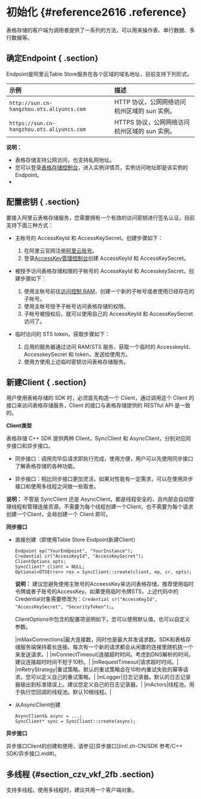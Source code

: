 # 初始化 {#reference2616 .reference}

表格存储的客户端为调用者提供了一系列的方法，可以用来操作表、单行数据、多行数据等。

## 确定Endpoint { .section}

Endpoint是阿里云Table Store服务在各个区域的域名地址，目前支持下列形式。

|示例|描述|
|:-|:-|
| `http://sun.cn-hangzhou.ots.aliyuncs.com` |HTTP 协议，公网网络访问杭州区域的 sun 实例。|
| `https://sun.cn-hangzhou.ots.aliyuncs.com` |HTTPS 协议，公网网络访问杭州区域的 sun 实例。|

**说明：** 

-   表格存储支持公网访问，也支持私网地址。
-   您可以登录[表格存储控制台](https://ots.console.aliyun.com)，进入实例详情页，实例访问地址即是该实例的 Endpoint。
-   
## 配置密钥 { .section}

要接入阿里云表格存储服务，您需要拥有一个有效的访问密钥进行签名认证。目前支持下面三种方式：

-   主帐号的 AccessKeyId 和 AccessKeySecret。创建步骤如下：

    1.  在阿里云官网注册[阿里云账号](https://account-intl.aliyun.com/register/intl_register.htm)。
    2.  登录[AccessKey管理控制台](https://ak-console.aliyun.com/#/accesskey)创建 AccessKeyId 和 AccessKeySecret。
-   被授予访问表格存储权限的子帐号的 AccessKeyId 和 AccesskeySecret。创建步骤如下：

    1.  使用主帐号前往[访问控制 RAM](https://www.alibabacloud.com/product/ram)，创建一个新的子帐号或者使用已经存在的子帐号。
    2.  使用主帐号授予子帐号访问表格存储的权限。
    3.  子帐号被授权后，就可以使用自己的 AccessKeyId 和 AccessKeySecret 访问了。
-   临时访问的 STS token。获取步骤如下：

    1.  应用的服务器通过访问 RAM/STS 服务，获取一个临时的 AccesskeyId、AccesskeySecret 和 token，发送给使用方。
    2.  使用方使用上述临时密钥访问表格存储服务。

## 新建Client { .section}

用户使用表格存储的 SDK 时，必须首先构造一个 Client，通过调用这个 Client 的接口来访问表格存储服务，Client 的接口与表格存储提供的 RESTful API 是一致的。

**Client类型**

表格存储 C++ SDK 提供两种 Client，SyncClient 和 AsyncClient，分别对应同步接口和异步接口。

-   同步接口：调用完毕后请求即执行完成，使用方便，用户可以先使用同步接口了解表格存储的各种功能。

-   异步接口：相比同步接口更加灵活，如果对性能有一定需求，可以在使用异步接口和使用多线程之间做一些取舍。


**说明：** 不管是 SyncClient 还是 AsyncClient，都是线程安全的，且内部会自动管理线程和管理连接资源。不需要为每个线程创建一个Client，也不需要为每个请求创建一个Client，全局创建一个 Client 即可。

**同步接口**

-   直接创建（即使用Table Store Endpoint新建Client）

    ```language-cpp
    Endpoint ep("YourEndpoint", "YourInstance");
    Credential cr("AccessKeyId", "AccessKeySecret");
    ClientOptions opts;
    SyncClient* client = NULL;
    Optional<OTSError> res = SyncClient::create(client, ep, cr, opts);
    
    ```

    **说明：** 建议您避免使用主账号的AcceessKey来访问表格存储，推荐使用临时令牌或者子账号的AccessKey。如果使用临时令牌STS，上述代码中的Credential对象需要修改为：`Credential cr("AccessKeyId", "AccessKeySecret", "SecurityToken");`。

    ClientOptions中包含的配置项说明如下，您可以使用默认值，也可以自定义参数。

    |mMaxConnections|最大连接数，同时也是最大并发请求数。SDK和表格存储服务端保持着长连接。每次有一个新的请求都会从闲置的连接里随机挑一个来发送请求。|
    |mConnectTimeout|连接超时时间。考虑到DNS解析的时间，建议连接超时时间不短于10秒。|
    |mRequestTimeout|请求超时时间。|
    |mRetryStrategy|重试策略。默认的重试策略会在10秒内重试失败的幂等请求。您可以定义自己的重试策略。|
    |mLogger|日志记录器。默认的日志记录器输出到标准错误上。建议您定义自己的日志记录器。|
    |mActors|线程池。用于执行您回调的线程池。默认10根线程。|

-   从AsyncClient创建

    ```
    AsyncClient& async = ...;
    SyncClient* sync = SyncClient::create(async);
    ```


**异步接口**

异步接口Client的创建和使用，请参见[异步接口](intl.zh-CN/SDK 参考/C++ SDK/异步接口.md#)。

## 多线程 {#section_czv_vkf_2fb .section}

支持多线程。使用多线程时，建议共用一个客户端对象。

